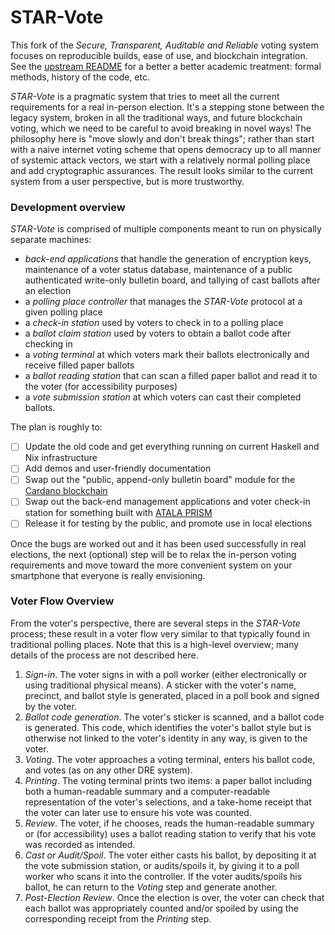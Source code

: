 STAR-Vote
===

This fork of the *Secure, Transparent, Auditable and Reliable* voting system
focuses on reproducible builds, ease of use, and blockchain integration.
See the [upstream README][1] for a better a better academic treatment: formal methods, history of the code, etc.

*STAR-Vote* is a pragmatic system that tries to meet all the current requirements for a real in-person election.
It's a stepping stone between the legacy system, broken in all the traditional ways,
and future blockchain voting, which we need to be careful to avoid breaking in novel ways!
The philosophy here is "move slowly and don't break things";
rather than start with a naive internet voting scheme that opens democracy up to all manner of systemic attack vectors,
we start with a relatively normal polling place and add cryptographic assurances.
The result looks similar to the current system from a user perspective, but is more trustworthy.

### Development overview

*STAR-Vote* is comprised of multiple components meant to run on physically separate machines:

- *back-end applications* that handle the generation of encryption keys, maintenance of a voter status database, maintenance of a public authenticated write-only bulletin board, and tallying of cast ballots after an election
- a *polling place controller* that manages the *STAR-Vote* protocol at a given polling place
- a *check-in station* used by voters to check in to a polling place
- a *ballot claim station* used by voters to obtain a ballot code after checking in
- a *voting terminal* at which voters mark their ballots electronically and receive filled paper ballots
- a *ballot reading station* that can scan a filled paper ballot and read it to the voter (for accessibility purposes)
- a *vote submission station* at which voters can cast their completed ballots. 

The plan is roughly to:

- [ ] Update the old code and get everything running on current Haskell and Nix infrastructure
- [ ] Add demos and user-friendly documentation
- [ ] Swap out the "public, append-only bulletin board" module for the [Cardano blockchain][2]
- [ ] Swap out the back-end management applications and voter check-in station for something built with [ATALA PRISM][3]
- [ ] Release it for testing by the public, and promote use in local elections

Once the bugs are worked out and it has been used successfully in real elections,
the next (optional) step will be to relax the in-person voting requirements and
move toward the more convenient system on your smartphone that everyone is really envisioning.

### Voter Flow Overview

From the voter's perspective, there are several steps in the *STAR-Vote* process; these result in a voter flow very similar to that typically found in traditional polling places. Note that this is a high-level overview; many details of the process are not described here.

1. *Sign-in*. The voter signs in with a poll worker (either electronically or using traditional physical means). A sticker with the voter's name, precinct, and ballot style is generated, placed in a poll book and signed by the voter.
2. *Ballot code generation*. The voter's sticker is scanned, and a ballot code is generated. This code, which identifies the voter's ballot style but is otherwise not linked to the voter's identity in any way, is given to the voter. 
3. *Voting*. The voter approaches a voting terminal, enters his ballot code, and votes (as on any other DRE system).
4. *Printing*. The voting terminal prints two items: a paper ballot including both a human-readable summary and a computer-readable representation of the voter's selections, and a take-home receipt that the voter can later use to ensure his vote was counted.
5. *Review*. The voter, if he chooses, reads the human-readable summary  or (for accessibility) uses a ballot reading station to verify that his vote was recorded as intended.
6. *Cast or Audit/Spoil*. The voter either casts his ballot, by depositing it at the vote submission station, or audits/spoils it, by giving it to a poll worker who scans it into the controller. If the voter audits/spoils his ballot, he can return to the *Voting* step and generate another.
7. *Post-Election Review*. Once the election is over, the voter can check that each ballot was appropriately counted and/or spoiled by using the corresponding receipt from the *Printing* step.

[1]: https://github.com/FreeAndFair/STAR-Vote
[2]: https://explorer.cardano.org/en
[3]: https://www.youtube.com/watch?v=wemcgPA3IPQ
